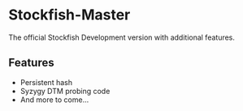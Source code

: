 # Stockfish-Master
The official Stockfish Development version with additional features.

## Features
- Persistent hash
- Syzygy DTM probing code
- And more to come...
